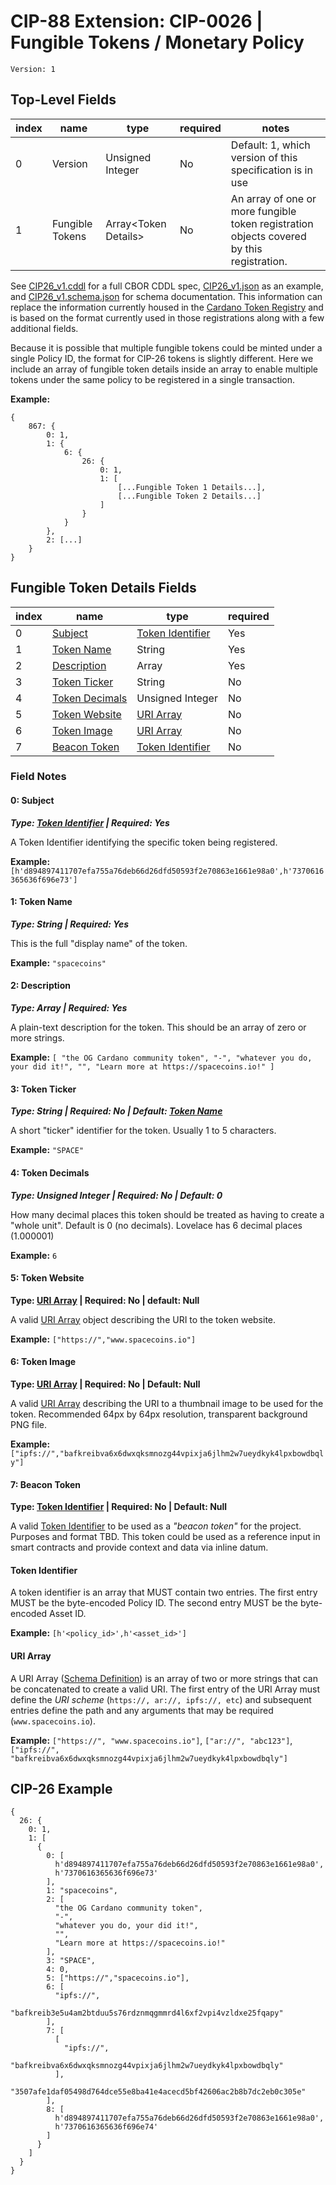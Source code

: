 # CIP-88 Extension:  CIP-0026 | Fungible Tokens / Monetary Policy

`Version: 1`

## Top-Level Fields

| index | name            | type                   | required | notes                                                                                     |
|-------|-----------------|------------------------|----------|-------------------------------------------------------------------------------------------|
| 0     | Version         | Unsigned Integer       | No       | Default: 1, which version of this specification is in use                                 |
| 1     | Fungible Tokens | Array\<Token Details\> | No       | An array of one or more fungible token registration objects covered by this registration. |

See [CIP26_v1.cddl](./CIP26_v1.cddl) for a full CBOR CDDL spec, [CIP26_v1.json](./CIP26_v1.json) as an example, and
[CIP26_v1.schema.json](./CIP26_v1.schema.json) for schema documentation. This information can replace the information
currently housed in the [Cardano Token Registry](https://github.com/cardano-foundation/cardano-token-registry) and is
based on the format currently used in those registrations along with a few additional fields.

Because it is possible that multiple fungible tokens could be minted under a single Policy ID, the format for CIP-26
tokens is slightly different. Here we include an array of fungible token details inside an array to enable multiple
tokens under the same policy to be registered in a single transaction.

**Example:**

```cbor
{
    867: {
        0: 1,
        1: {
            6: {
                26: {
                    0: 1,
                    1: [
                        [...Fungible Token 1 Details...],
                        [...Fungible Token 2 Details...]
                    ]
                }
            }
        },
        2: [...]
    }
}
```

## Fungible Token Details Fields

| index | name                                 | type                                  | required |
|-------|--------------------------------------|---------------------------------------|----------|
| 0     | [Subject](#0--subject)               | [Token Identifier](#token-identifier) | Yes      |
| 1     | [Token Name](#1--token-name)         | String                                | Yes      |
| 2     | [Description](#2--description)       | Array                                 | Yes      |
| 3     | [Token Ticker](#3--token-ticker)     | String                                | No       |
| 4     | [Token Decimals](#4--token-decimals) | Unsigned Integer                      | No       |
| 5     | [Token Website](#5--token-website)   | [URI Array](#uri-array)               | No       |
| 6     | [Token Image](#6--token-image)       | [URI Array](#uri-array)               | No       |
| 7     | [Beacon Token](#7--beacon-token)     | [Token Identifier](#token-identifier) | No       |

### Field Notes

#### 0: Subject

***Type: [Token Identifier](#token-identifier) | Required: Yes***

A Token Identifier identifying the specific token being registered.

**Example:** `[h'd894897411707efa755a76deb66d26dfd50593f2e70863e1661e98a0',h'7370616365636f696e73']`

#### 1: Token Name

***Type: String | Required: Yes***

This is the full "display name" of the token.

**Example:** `"spacecoins"`

#### 2: Description

***Type: Array | Required: Yes***

A plain-text description for the token. This should be an array of zero or more strings.

**Example:** `[
"the OG Cardano community token",
"-",
"whatever you do, your did it!",
"",
"Learn more at https://spacecoins.io!"
]`

#### 3: Token Ticker

***Type: String | Required: No | Default: [Token Name](#1--token-name)***

A short "ticker" identifier for the token. Usually 1 to 5 characters.

**Example:** `"SPACE"`

#### 4: Token Decimals

***Type: Unsigned Integer | Required: No | Default: 0***

How many decimal places this token should be treated as having to create a "whole unit". Default is 0 (no decimals).
Lovelace has 6 decimal places (1.000001)

**Example:** `6`

#### 5: Token Website

**Type: [URI Array](#uri-array) | Required: No | default: Null**

A valid [URI Array](#uri-array) object describing the URI to the token website.

**Example:** `["https://","www.spacecoins.io"]`

#### 6: Token Image

**Type: [URI Array](#uri-array) | Required: No | Default: Null**

A valid [URI Array](#uri-array) describing the URI to a thumbnail image to be used for the token. Recommended 64px by
64px resolution, transparent background PNG file.

**Example:** `["ipfs://","bafkreibva6x6dwxqksmnozg44vpixja6jlhm2w7ueydkyk4lpxbowdbqly"]`

#### 7: Beacon Token

**Type: [Token Identifier](#token-identifier) | Required: No | Default: Null**

A valid [Token Identifier](#token-identifier) to be used as a _"beacon token"_ for the project. Purposes and format
TBD. This token could be used as a reference input in smart contracts and provide context and data via inline datum.

#### Token Identifier

A token identifier is an array that MUST contain two entries. The first entry MUST be the byte-encoded Policy ID. The
second entry MUST be the byte-encoded Asset ID.

**Example:** `[h'<policy_id>',h'<asset_id>']`

#### URI Array

A URI Array ([Schema Definition](../common/uri-array.schema.json)) is an array of two or more strings that can be
concatenated to create a valid URI. The first entry of the URI Array must define the _URI
scheme_ (`https://, ar://, ipfs://, etc`) and subsequent entries define the path and any arguments that may be required
(`www.spacecoins.io`).

**Example:**
`["https://", "www.spacecoins.io"]`, `["ar://", "abc123"]`, `["ipfs://", "bafkreibva6x6dwxqksmnozg44vpixja6jlhm2w7ueydkyk4lpxbowdbqly"]`

## CIP-26 Example

```cbor
{
  26: {
    0: 1,
    1: [
      {
        0: [
          h'd894897411707efa755a76deb66d26dfd50593f2e70863e1661e98a0',
          h'7370616365636f696e73'
        ],
        1: "spacecoins",
        2: [
          "the OG Cardano community token",
          "-",
          "whatever you do, your did it!",
          "",
          "Learn more at https://spacecoins.io!"
        ],
        3: "SPACE",
        4: 0,
        5: ["https://","spacecoins.io"],
        6: [
          "ipfs://",
          "bafkreib3e5u4am2btduu5s76rdznmqgmmrd4l6xf2vpi4vzldxe25fqapy"
        ],
        7: [
          [
            "ipfs://",
            "bafkreibva6x6dwxqksmnozg44vpixja6jlhm2w7ueydkyk4lpxbowdbqly"
          ],
          "3507afe1daf05498d764dce55e8ba41e4acecd5bf42606ac2b8b7dc2eb0c305e"
        ],
        8: [
          h'd894897411707efa755a76deb66d26dfd50593f2e70863e1661e98a0',
          h'7370616365636f696e74'
        ]
      }
    ]
  }
}
```